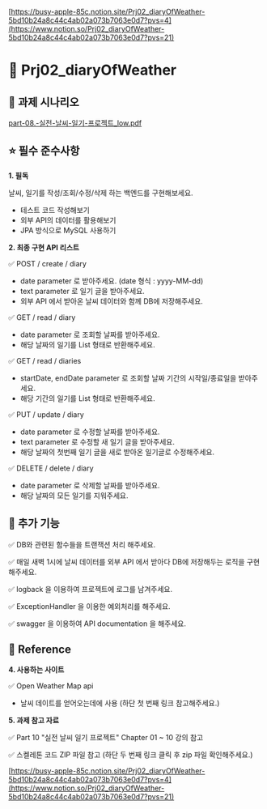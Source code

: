 [https://busy-apple-85c.notion.site/Prj02_diaryOfWeather-5bd10b24a8c44c4ab02a073b7063e0d7?pvs=4](https://www.notion.so/Prj02_diaryOfWeather-5bd10b24a8c44c4ab02a073b7063e0d7?pvs=21) 

# 📝 Prj02_diaryOfWeather

## 🔮 과제 시나리오

[part-08.-실전-날씨-일기-프로젝트_low.pdf](https://www.notion.so/part-08-_low-pdf-926680eb42384b2a88bfa0c83e45ec09?pvs=21) 

## ⭐ 필수 준수사항

**1. 필독**

날씨, 일기를 작성/조회/수정/삭제 하는 백엔드를 구현해보세요.

- 테스트 코드 작성해보기
- 외부 API의 데이터를 활용해보기
- JPA 방식으로 MySQL 사용하기

**2. 최종 구현 API 리스트**

✅ POST / create / diary

- date parameter 로 받아주세요. (date 형식 : yyyy-MM-dd)
- text parameter 로 일기 글을 받아주세요.
- 외부 API 에서 받아온 날씨 데이터와 함께 DB에 저장해주세요.

✅ GET / read / diary

- date parameter 로 조회할 날짜를 받아주세요.
- 해당 날짜의 일기를 List 형태로 반환해주세요.

✅ GET / read / diaries

- startDate, endDate parameter 로 조회할 날짜 기간의 시작일/종료일을 받아주세요.
- 해당 기간의 일기를 List 형태로 반환해주세요.

✅ PUT / update / diary

- date parameter 로 수정할 날짜를 받아주세요.
- text parameter 로 수정할 새 일기 글을 받아주세요.
- 해당 날짜의 첫번째 일기 글을 새로 받아온 일기글로 수정해주세요.

✅ DELETE / delete / diary

- date parameter 로 삭제할 날짜를 받아주세요.
- 해당 날짜의 모든 일기를 지워주세요.

## 🌟  추가 기능

✅ DB와 관련된 함수들을 트랜잭션 처리 해주세요.

✅ 매일 새벽 1시에 날씨 데이터를 외부 API 에서 받아다 DB에 저장해두는 로직을 구현해주세요.

✅ logback 을 이용하여 프로젝트에 로그를 남겨주세요.

✅ ExceptionHandler 을 이용한 예외처리를 해주세요.

✅ swagger 을 이용하여 API documentation 을 해주세요.

## 📄 Reference

**4. 사용하는 사이트**

✅ Open Weather Map api

- 날씨 데이트를 얻어오는데에 사용 (하단 첫 번째 링크 참고해주세요.)

**5. 과제 참고 자료**

✅ Part 10 "실전 날씨 일기 프로젝트" Chapter 01 ~ 10 강의 참고

✅ 스켈레톤 코드 ZIP 파일 참고 (하단 두 번째 링크 클릭 후 zip 파일 확인해주세요.)

[https://busy-apple-85c.notion.site/Prj02_diaryOfWeather-5bd10b24a8c44c4ab02a073b7063e0d7?pvs=4](https://www.notion.so/Prj02_diaryOfWeather-5bd10b24a8c44c4ab02a073b7063e0d7?pvs=21)
